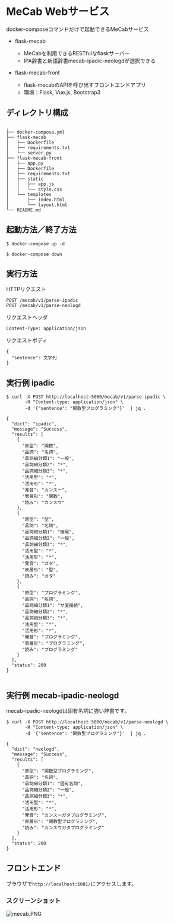 # MeCab Webサービス

docker-composeコマンドだけで起動できるMeCabサービス

* flask-mecab
    - MeCabを利用できるRESTfulなflaskサーバー
    - IPA辞書と新語辞書mecab-ipadic-neologdが選択できる
    
* flask-mecab-front
    - flask-mecabのAPIを呼び出すフロントエンドアプリ
    - 環境：Flask, Vue.js, Bootstrap3

## ディレクトリ構成
```
.
├── docker-compose.yml
├── flask-mecab
│   ├── Dockerfile
│   ├── requirements.txt
│   └── server.py
├── flask-mecab-front
│   ├── app.py
│   ├── Dockerfile
│   ├── requirements.txt
│   ├── static
│   │   ├── app.js
│   │   └── style.css
│   └── templates
│       ├── index.html
│       └── layout.html
└── README.md
```

## 起動方法／終了方法
```shell-session 
$ docker-compose up -d   
```
```shell-session 
$ docker-compose down
```

## 実行方法
HTTPリクエスト

```
POST /mecab/v1/parse-ipadic
POST /mecab/v1/parse-neologd
```

リクエストヘッダ

```
Content-Type: application/json
```

リクエストボディ

```
{
  "sentence": 文字列
}
```

## 実行例 ipadic
```shell-session
$ curl -X POST http://localhost:5000/mecab/v1/parse-ipadic \
       -H "Content-type: application/json" \
       -d '{"sentence": "関数型プログラミング"}'  | jq .
```

```
{
  "dict": "ipadic",
  "message": "Success",
  "results": [
    {
      "原型": "関数",
      "品詞": "名詞",
      "品詞細分類1": "一般",
      "品詞細分類2": "*",
      "品詞細分類3": "*",
      "活用型": "*",
      "活用形": "*",
      "発音": "カンスー",
      "表層形": "関数",
      "読み": "カンスウ"
    },
    {
      "原型": "型",
      "品詞": "名詞",
      "品詞細分類1": "接尾",
      "品詞細分類2": "一般",
      "品詞細分類3": "*",
      "活用型": "*",
      "活用形": "*",
      "発音": "ガタ",
      "表層形": "型",
      "読み": "ガタ"
    },
    {
      "原型": "プログラミング",
      "品詞": "名詞",
      "品詞細分類1": "サ変接続",
      "品詞細分類2": "*",
      "品詞細分類3": "*",
      "活用型": "*",
      "活用形": "*",
      "発音": "プログラミング",
      "表層形": "プログラミング",
      "読み": "プログラミング"
    }
  ],
  "status": 200
}
 
``` 

## 実行例 mecab-ipadic-neologd
mecab-ipadic-neologdは固有名詞に強い辞書です。

```shell-session
$ curl -X POST http://localhost:5000/mecab/v1/parse-neologd \
       -H "Content-type: application/json" \
       -d '{"sentence": "関数型プログラミング"}'  | jq .
```

```
{
  "dict": "neologd",
  "message": "Success",
  "results": [
    {
      "原型": "関数型プログラミング",
      "品詞": "名詞",
      "品詞細分類1": "固有名詞",
      "品詞細分類2": "一般",
      "品詞細分類3": "*",
      "活用型": "*",
      "活用形": "*",
      "発音": "カンスーガタプログラミング",
      "表層形": "関数型プログラミング",
      "読み": "カンスウガタプログラミング"
    }
  ],
  "status": 200
}
```

## フロントエンド
ブラウザで`http://localhost:5001/`にアクセスします。
### スクリーンショット
![mecab.PNG](https://qiita-image-store.s3.amazonaws.com/0/141719/cdf400f7-9c95-9989-25e2-f731572feb37.png)
